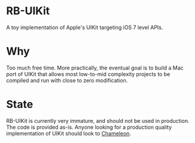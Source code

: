 RB-UIKit
========

A toy implementation of Apple's UIKit targeting iOS 7 level APIs.

Why
===

Too much free time. More practically, the eventual goal is to build a Mac port of UIKit that allows most low-to-mid complexity projects to be compiled and run with close to zero modification.

State
=====

RB-UIKit is currently very immature, and should not be used in production. The code is provided as-is. Anyone looking for a production quality implementation of UIKit should look to [Chameleon](https://github.com/BigZaphod/Chameleon).
